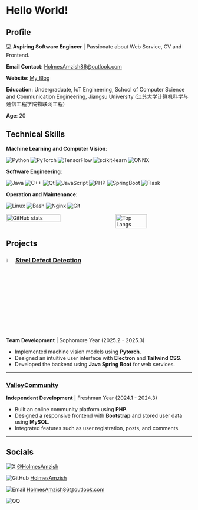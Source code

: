 # Hello World!

## Profile

💻 **Aspiring Software Engineer** | Passionate about Web Service, CV and Frontend.  

**Email Contact**: [HolmesAmzish86@outlook.com](mailto:HolmesAmzish86@outlook.com)

**Website**: [My Blog](http://blog.arorms.cn)

**Education**: Undergraduate, IoT Engineering, School of Computer Science and Communication Engineering, Jiangsu University (江苏大学计算机科学与通信工程学院物联网工程)

**Age**: 20

## Technical Skills

**Machine Learning and Computer Vision**: 

<img src="https://img.shields.io/badge/Python-%2314354C.svg?style=for-the-badge&logo=python&logoColor=white" alt="Python"> <img src="https://img.shields.io/badge/PyTorch-%23EE4C2C.svg?style=for-the-badge&logo=pytorch&logoColor=white" alt="PyTorch"> <img src="https://img.shields.io/badge/TensorFlow-%23FF6F00.svg?style=for-the-badge&logo=tensorflow&logoColor=white" alt="TensorFlow"> <img src="https://img.shields.io/badge/scikit_learn-%23F7931E.svg?style=for-the-badge&logo=scikit-learn&logoColor=white" alt="scikit-learn"> <img src="https://img.shields.io/badge/ONNX-%239077E7.svg?style=for-the-badge&logo=onnx&logoColor=white" alt="ONNX">

**Software Engineering**: 

<img src="https://img.shields.io/badge/Java-%23ED8B00.svg?style=for-the-badge&logo=java&logoColor=white" alt="Java"> <img src="https://img.shields.io/badge/C%2B%2B-%2300599C.svg?style=for-the-badge&logo=c%2B%2B&logoColor=white" alt="C++"> <img src="https://img.shields.io/badge/Qt-%2341CD52.svg?style=for-the-badge&logo=qt&logoColor=white" alt="Qt"> <img src="https://img.shields.io/badge/JavaScript-%23F7DF1E.svg?style=for-the-badge&logo=javascript&logoColor=black" alt="JavaScript"> <img src="https://img.shields.io/badge/PHP-%23777BB4.svg?style=for-the-badge&logo=php&logoColor=white" alt="PHP"> <img src="https://img.shields.io/badge/SpringBoot-%236DB33F.svg?style=for-the-badge&logo=springboot&logoColor=white" alt="SpringBoot"> <img src="https://img.shields.io/badge/Flask-%23000000.svg?style=for-the-badge&logo=flask&logoColor=white" alt="Flask">

**Operation and Maintenance**: 

<img src="https://img.shields.io/badge/Linux-%23FCC624.svg?style=for-the-badge&logo=linux&logoColor=black" alt="Linux"> <img src="https://img.shields.io/badge/Bash-%23121011.svg?style=for-the-badge&logo=gnubash&logoColor=white" alt="Bash"> <img src="https://img.shields.io/badge/Nginx-%23009639.svg?style=for-the-badge&logo=nginx&logoColor=white" alt="Nginx"> <img src="https://img.shields.io/badge/Git-%23F1502F.svg?style=for-the-badge&logo=git&logoColor=white" alt="Git">

<div style="display: flex; justify-content: space-between;">
  <img src="https://github-readme-stats.vercel.app/api?username=HolmesAmzish&show_icons=true&theme=transparent" alt="GitHub stats" style="width: 54%;">
  <img src="https://github-readme-stats.vercel.app/api/top-langs/?username=HolmesAmzish&layout=compact&theme=transparent" alt="Top Langs" style="width: 41%;">
</div>



## Projects


### <img src="https://raw.githubusercontent.com/HolmesAmzish/SteelDefectDetection/refs/heads/master/view/icon/sdd-logo.png" width=5%>[Steel Defect Detection](https://github.com/HolmesAmzish/SteelDefectDetection)  
**Team Development** | Sophomore Year (2025.2 - 2025.3) 

- Implemented machine vision models using **Pytorch**.  
- Designed an intuitive user interface with **Electron** and **Tailwind CSS**.  
- Developed the backend using **Java Spring Boot** for web services.  

---

### [ValleyCommunity](https://github.com/HolmesAmzish/ValleyCommunity)  
**Independent Development** | Freshman Year (2024.1 - 2024.3)  

- Built an online community platform using **PHP**.
- Designed a responsive frontend with **Bootstrap** and stored user data using **MySQL**.
- Integrated features such as user registration, posts, and comments.

---

## Socials

![X](https://img.shields.io/badge/X-%40HolmesAmzish-1DA1F2?style=flat-square&logo=x&logoColor=white) [@HolmesAmzish](https://x.com/HolmesAmzish)  

![GitHub](https://img.shields.io/badge/GitHub-HolmesAmzish-%23181717?style=flat-square&logo=github&logoColor=white) [HolmesAmzish](https://github.com/HolmesAmzish)  

![Email](https://img.shields.io/badge/Email-HolmesAmzish86%40outlook.com-%23D14836?style=flat-square&logo=microsoft-outlook&logoColor=white) [HolmesAmzish86@outlook.com](mailto:HolmesAmzish86@outlook.com)

![QQ](https://img.shields.io/badge/QQ-1272369577-%2312B7F5?style=flat-square&logo=tencent-qq&logoColor=white)  